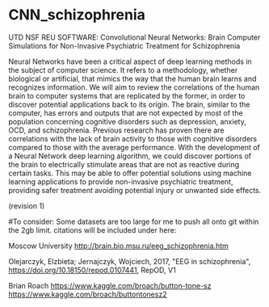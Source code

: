 # CNN_schizophrenia
UTD NSF REU SOFTWARE: Convolutional Neural Networks: Brain Computer Simulations for Non-Invasive Psychiatric Treatment for Schizophrenia

Neural Networks have been a critical aspect of deep learning methods in the subject of computer science. It refers to a methodology, whether biological or artificial, that mimics the way that the human brain learns and recognizes information. We will aim to review the correlations of the human brain to computer systems that are replicated by the former, in order to discover potential applications back to its origin. The brain, similar to the computer, has errors and outputs that are not expected by most of the population concerning cognitive disorders such as depression, anxiety, OCD, and schizophrenia. Previous research has proven there are correlations with the lack of brain activity to those with cognitive disorders compared to those with the average performance. With the development of a Neural Network deep learning algorithm, we could discover portions of the brain to electrically stimulate areas that are not as reactive during certain tasks. This may be able to offer potential solutions using machine learning applications to provide non-invasive psychiatric treatment, providing safer treatment avoiding potential injury or unwanted side effects.

(revision 1)


#To consider:
Some datasets are too large for me to push all onto git within the 2gb limit. citations will be included under here: 

Moscow University
http://brain.bio.msu.ru/eeg_schizophrenia.htm

Olejarczyk, Elzbieta; Jernajczyk, Wojciech, 2017, "EEG in schizophrenia", https://doi.org/10.18150/repod.0107441, RepOD, V1

Brian Roach
https://www.kaggle.com/broach/button-tone-sz
https://www.kaggle.com/broach/buttontonesz2


